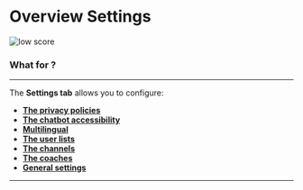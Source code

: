 # Overview Settings

<div class="image_center">
  <img :src="$withBase('/assets/img/virtual-agent-studio/settings/settingsSetting.png')" alt="low score">
</div>

### What for ?
---
The **Settings tab** allows you to configure:

-   [**The privacy policies**](/solutions/virtual-agent-studio/chatbot/settings/privacy.html)
-   [**The chatbot accessibility**](/solutions/virtual-agent-studio/chatbot/settings/chatbot.html) 
-   [**Multilingual**](/solutions/virtual-agent-studio/chatbot/settings/multilingual.html)
-   [**The user lists**](/solutions/virtual-agent-studio/chatbot/settings/user_list.html)
-   [**The channels**](/solutions/virtual-agent-studio/chatbot/settings/channels.html)
-   [**The coaches**](/solutions/virtual-agent-studio/chatbot/settings/coach.html)
-   [**General settings**](/solutions/virtual-agent-studio/chatbot/settings/settings.html)



---


<Intercom />
<Clarity />
<GoogleAnalytics />